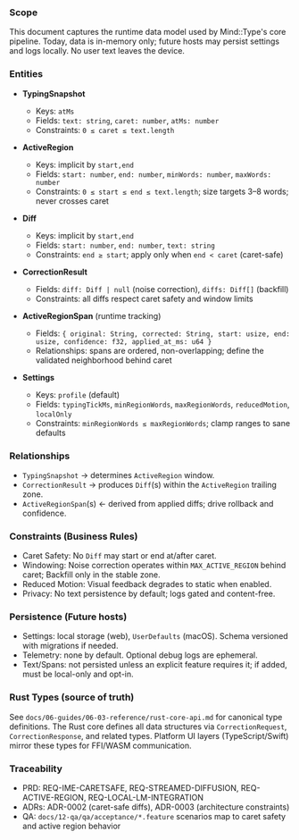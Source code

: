 <!--══════════════════════════════════════════════════════════
  ╔══════════════════════════════════════════════════════════════╗
  ║  ░  D A T A   M O D E L   &   P E R S I S T E N C E  ░░░░░░  ║
  ║                                                              ║
  ║                                                              ║
  ║                                                              ║
  ║                                                              ║
  ║           ╌╌  P L A C E H O L D E R  ╌╌                      ║
  ║                                                              ║
  ║                                                              ║
  ║                                                              ║
  ║                                                              ║
  ╚══════════════════════════════════════════════════════════════╝
    • WHAT ▸ Define core entities/relationships and constraints
    • WHY  ▸ Blueprint for persistence and AI reasoning
    • HOW  ▸ Rust-first types; optional persistence adapters later
-->

### Scope

This document captures the runtime data model used by Mind::Type's core pipeline. Today, data is in-memory only; future hosts may persist settings and logs locally. No user text leaves the device.

### Entities

- **TypingSnapshot**
  - Keys: `atMs`
  - Fields: `text: string`, `caret: number`, `atMs: number`
  - Constraints: `0 ≤ caret ≤ text.length`

- **ActiveRegion**
  - Keys: implicit by `start,end`
  - Fields: `start: number`, `end: number`, `minWords: number`, `maxWords: number`
  - Constraints: `0 ≤ start ≤ end ≤ text.length`; size targets 3–8 words; never crosses caret

- **Diff**
  - Keys: implicit by `start,end`
  - Fields: `start: number`, `end: number`, `text: string`
  - Constraints: `end ≥ start`; apply only when `end < caret` (caret-safe)

- **CorrectionResult**
  - Fields: `diff: Diff | null` (noise correction), `diffs: Diff[]` (backfill)
  - Constraints: all diffs respect caret safety and window limits

- **ActiveRegionSpan** (runtime tracking)
  - Fields: `{ original: String, corrected: String, start: usize, end: usize, confidence: f32, applied_at_ms: u64 }`
  - Relationships: spans are ordered, non-overlapping; define the validated neighborhood behind caret

- **Settings**
  - Keys: `profile` (default)
  - Fields: `typingTickMs`, `minRegionWords`, `maxRegionWords`, `reducedMotion`, `localOnly`
  - Constraints: `minRegionWords ≤ maxRegionWords`; clamp ranges to sane defaults

### Relationships

- `TypingSnapshot` → determines `ActiveRegion` window.
- `CorrectionResult` → produces `Diff`(s) within the `ActiveRegion` trailing zone.
- `ActiveRegionSpan`(s) ← derived from applied diffs; drive rollback and confidence.

### Constraints (Business Rules)

- Caret Safety: No `Diff` may start or end at/after caret.
- Windowing: Noise correction operates within `MAX_ACTIVE_REGION` behind caret; Backfill only in the stable zone.
- Reduced Motion: Visual feedback degrades to static when enabled.
- Privacy: No text persistence by default; logs gated and content-free.

### Persistence (Future hosts)

- Settings: local storage (web), `UserDefaults` (macOS). Schema versioned with migrations if needed.
- Telemetry: none by default. Optional debug logs are ephemeral.
- Text/Spans: not persisted unless an explicit feature requires it; if added, must be local-only and opt-in.

### Rust Types (source of truth)

See `docs/06-guides/06-03-reference/rust-core-api.md` for canonical type definitions. The Rust core defines all data structures via `CorrectionRequest`, `CorrectionResponse`, and related types. Platform UI layers (TypeScript/Swift) mirror these types for FFI/WASM communication.

### Traceability

- PRD: REQ-IME-CARETSAFE, REQ-STREAMED-DIFFUSION, REQ-ACTIVE-REGION, REQ-LOCAL-LM-INTEGRATION
- ADRs: ADR-0002 (caret-safe diffs), ADR-0003 (architecture constraints)
- QA: `docs/12-qa/qa/acceptance/*.feature` scenarios map to caret safety and active region behavior
